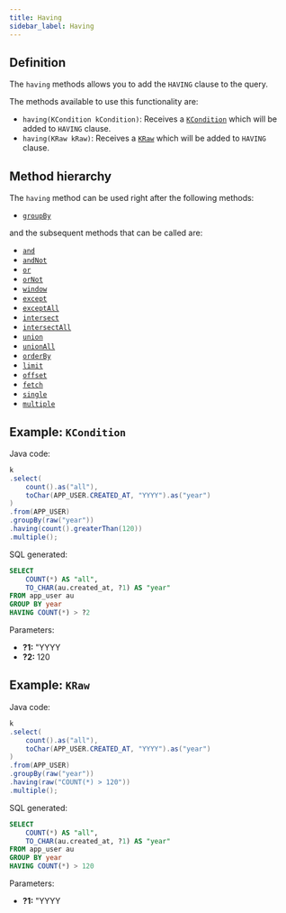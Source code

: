 ```yaml
---
title: Having
sidebar_label: Having
---
```


## Definition

The `having` methods allows you to add the `HAVING` clause to the query.

The methods available to use this functionality are:

- `having(KCondition kCondition)`: Receives a [`KCondition`](/docs/kcondition/introduction) which will be added to `HAVING` clause.
- `having(KRaw kRaw)`: Receives a [`KRaw`](/docs/select-statement/select/introduction#7-kraw) which will be added to `HAVING` clause.

## Method hierarchy

The `having` method can be used right after the following methods:

- [`groupBy`](/docs/select-statement/group-by/)

and the subsequent methods that can be called are:

- [`and`](/docs/select-statement/having/and)
- [`andNot`](/docs/select-statement/having/and-not)
- [`or`](/docs/select-statement/having/or)
- [`orNot`](/docs/select-statement/having/or-not)
- [`window`](/docs/select-statement/window/)
- [`except`](/docs/select-statement/combining/except)
- [`exceptAll`](/docs/select-statement/combining/except-all)
- [`intersect`](/docs/select-statement/combining/intersect)
- [`intersectAll`](/docs/select-statement/combining/intersect-all)
- [`union`](/docs/select-statement/combining/union)
- [`unionAll`](/docs/select-statement/combining/union-all)
- [`orderBy`](/docs/select-statement/order-by/)
- [`limit`](/docs/select-statement/limit)
- [`offset`](/docs/select-statement/offset)
- [`fetch`](/docs/select-statement/fetch/)
- [`single`](/docs/select-statement/select/)
- [`multiple`](/docs/select-statement/select/)

## Example: `KCondition`

Java code:

```java
k
.select(
    count().as("all"),
    toChar(APP_USER.CREATED_AT, "YYYY").as("year")
)
.from(APP_USER)
.groupBy(raw("year"))
.having(count().greaterThan(120))
.multiple();
```

SQL generated:

```sql
SELECT
    COUNT(*) AS "all",
    TO_CHAR(au.created_at, ?1) AS "year"
FROM app_user au
GROUP BY year
HAVING COUNT(*) > ?2
```

Parameters:

- **?1:** "YYYY
- **?2:** 120

## Example: `KRaw`

Java code:

```java
k
.select(
    count().as("all"),
    toChar(APP_USER.CREATED_AT, "YYYY").as("year")
)
.from(APP_USER)
.groupBy(raw("year"))
.having(raw("COUNT(*) > 120"))
.multiple();
```

SQL generated:

```sql
SELECT
    COUNT(*) AS "all",
    TO_CHAR(au.created_at, ?1) AS "year"
FROM app_user au
GROUP BY year
HAVING COUNT(*) > 120
```

Parameters:

- **?1:** "YYYY